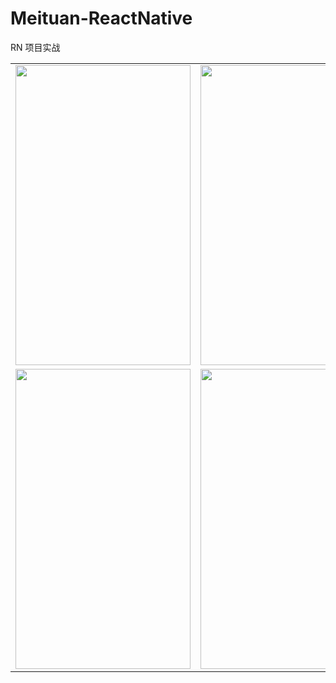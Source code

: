 # Meituan-ReactNative
RN  项目实战


<table align="center">
    <tr align="center">
      <td><img src="https://github.com/liuzeze/Meituan-ReactNative/blob/master/img/1.png" width="280" height="480"/></td>
        <td><img src="https://github.com/liuzeze/Meituan-ReactNative/blob/master/img/2.png" width="280" height="480"/></td>
         <td><img src="https://github.com/liuzeze/Meituan-ReactNative/blob/master/img/3.png" width="280" height="480"/></td>
    </tr>
        <tr align="center">
           <td><img src="https://github.com/liuzeze/Meituan-ReactNative/blob/master/img/4.png" width="280" height="480"/></td>
         <td><img src="https://github.com/liuzeze/Meituan-ReactNative/blob/master/img/5.png" width="280" height="480"/></td>
    </tr>
</table>
